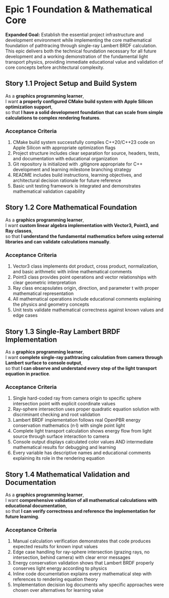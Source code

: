 # Epic 1 Foundation & Mathematical Core

**Expanded Goal:** Establish the essential project infrastructure and development environment while implementing the core mathematical foundation of pathtracing through single-ray Lambert BRDF calculation. This epic delivers both the technical foundation necessary for all future development and a working demonstration of the fundamental light transport physics, providing immediate educational value and validation of core concepts before architectural complexity.

## Story 1.1 Project Setup and Build System
As a **graphics programming learner**,  
I want **a properly configured CMake build system with Apple Silicon optimization support**,  
so that **I have a solid development foundation that can scale from simple calculations to complex rendering features**.

### Acceptance Criteria
1. CMake build system successfully compiles C++20/C++23 code on Apple Silicon with appropriate optimization flags
2. Project structure includes clear separation for source, headers, tests, and documentation with educational organization
3. Git repository is initialized with .gitignore appropriate for C++ development and learning milestone branching strategy
4. README includes build instructions, learning objectives, and architectural decision rationale for future reference
5. Basic unit testing framework is integrated and demonstrates mathematical validation capability

## Story 1.2 Core Mathematical Foundation
As a **graphics programming learner**,  
I want **custom linear algebra implementation with Vector3, Point3, and Ray classes**,  
so that **I understand the fundamental mathematics before using external libraries and can validate calculations manually**.

### Acceptance Criteria
1. Vector3 class implements dot product, cross product, normalization, and basic arithmetic with inline mathematical comments
2. Point3 class provides point operations and vector relationships with clear geometric interpretation
3. Ray class encapsulates origin, direction, and parameter t with proper mathematical representation
4. All mathematical operations include educational comments explaining the physics and geometry concepts
5. Unit tests validate mathematical correctness against known values and edge cases

## Story 1.3 Single-Ray Lambert BRDF Implementation
As a **graphics programming learner**,  
I want **complete single-ray pathtracing calculation from camera through Lambert surface to console output**,  
so that **I can observe and understand every step of the light transport equation in practice**.

### Acceptance Criteria
1. Single hard-coded ray from camera origin to specific sphere intersection point with explicit coordinate values
2. Ray-sphere intersection uses proper quadratic equation solution with discriminant checking and root validation
3. Lambert BRDF implementation follows real OpenPBR energy conservation mathematics (n·l) with single point light
4. Complete light transport calculation shows energy flow from light source through surface interaction to camera
5. Console output displays calculated color values AND intermediate mathematical results for debugging and learning
6. Every variable has descriptive names and educational comments explaining its role in the rendering equation

## Story 1.4 Mathematical Validation and Documentation
As a **graphics programming learner**,  
I want **comprehensive validation of all mathematical calculations with educational documentation**,  
so that **I can verify correctness and reference the implementation for future learning**.

### Acceptance Criteria
1. Manual calculation verification demonstrates that code produces expected results for known input values
2. Edge case handling for ray-sphere intersection (grazing rays, no intersection, behind camera) with clear error messages
3. Energy conservation validation shows that Lambert BRDF properly conserves light energy according to physics
4. Inline code documentation explains every mathematical step with references to rendering equation theory
5. Implementation decision log documents why specific approaches were chosen over alternatives for learning value

